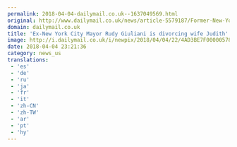 ```yaml
---
permalink: 2018-04-04-dailymail.co.uk--1637049569.html
original: http://www.dailymail.co.uk/news/article-5579187/Former-New-York-City-Mayor-Rudy-Giuliani-wife-Judith-divorcing-15-years.html?ITO=1490&ns_mchannel=rss&ns_campaign=1490
domain: dailymail.co.uk
title: 'Ex-New York City Mayor Rudy Giuliani is divorcing wife Judith'
image: http://i.dailymail.co.uk/i/newpix/2018/04/04/22/4AD3BE7F00000578-0-image-a-65_1522875881130.jpg
date: 2018-04-04 23:21:36
category: news_us
translations: 
 - 'es'
 - 'de'
 - 'ru'
 - 'ja'
 - 'fr'
 - 'it'
 - 'zh-CN'
 - 'zh-TW'
 - 'ar'
 - 'pt'
 - 'hy'
---
```


